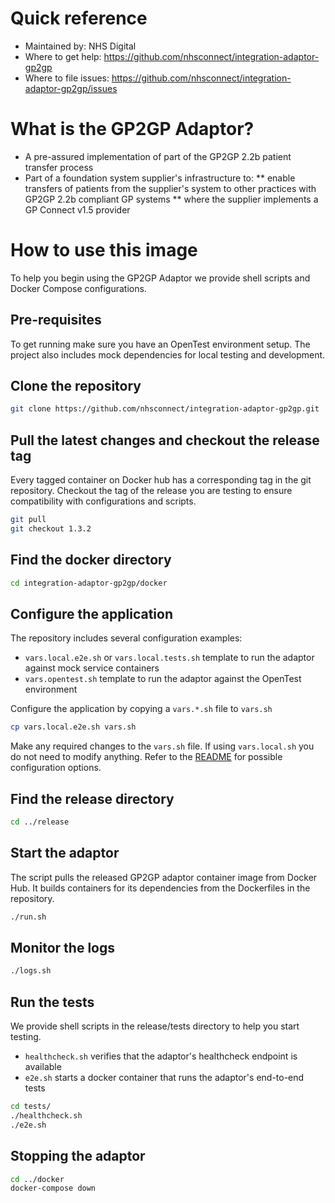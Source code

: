 # Quick reference
- Maintained by: NHS Digital
- Where to get help: https://github.com/nhsconnect/integration-adaptor-gp2gp
- Where to file issues: https://github.com/nhsconnect/integration-adaptor-gp2gp/issues

# What is the GP2GP Adaptor?
* A pre-assured implementation of part of the GP2GP 2.2b patient transfer process
* Part of a foundation system supplier's infrastructure to:
** enable transfers of patients from the supplier's system to other practices with GP2GP 2.2b compliant GP systems
** where the supplier implements a GP Connect v1.5 provider

# How to use this image

To help you begin using the GP2GP Adaptor we provide shell scripts and Docker Compose configurations.

## Pre-requisites

To get running make sure you have an OpenTest environment setup. The project also includes mock dependencies for local
testing and development.

## Clone the repository

```bash
git clone https://github.com/nhsconnect/integration-adaptor-gp2gp.git
```

## Pull the latest changes and checkout the release tag

Every tagged container on Docker hub has a corresponding tag in the git repository. Checkout the tag of the release 
you are testing to ensure compatibility with configurations and scripts.

```bash
git pull
git checkout 1.3.2
```

## Find the docker directory

```bash
cd integration-adaptor-gp2gp/docker
```

## Configure the application

The repository includes several configuration examples:
* `vars.local.e2e.sh` or `vars.local.tests.sh` template to run the adaptor against mock service containers
* `vars.opentest.sh` template to run the adaptor against the OpenTest environment

Configure the application by copying a `vars.*.sh` file to `vars.sh`

```bash
cp vars.local.e2e.sh vars.sh
```

Make any required changes to the `vars.sh` file. If using `vars.local.sh` you do not need to modify anything. Refer
to the [README](https://github.com/nhsconnect/integration-adaptor-gp2gp/blob/0.1.0/README.md) for possible configuration
options.

## Find the release directory

```bash
cd ../release
```

## Start the adaptor

The script pulls the released GP2GP adaptor container image from Docker Hub. It builds containers for its dependencies
from the Dockerfiles in the repository.

```bash
./run.sh
```

## Monitor the logs

```bash
./logs.sh
```

## Run the tests

We provide shell scripts in the release/tests directory to help you start testing.

* `healthcheck.sh` verifies that the adaptor's healthcheck endpoint is available
* `e2e.sh` starts a docker container that runs the adaptor's end-to-end tests

```bash
cd tests/
./healthcheck.sh
./e2e.sh
```

## Stopping the adaptor
```bash
cd ../docker
docker-compose down
```
